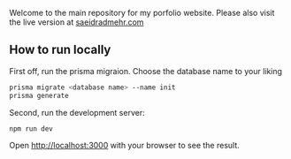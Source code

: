 Welcome to the main repository for my porfolio website. Please also visit the live version at [saeidradmehr.com](https://saeidradmehr.com/)

## How to run locally

First off, run the prisma migraion. Choose the database name to your liking

```bash
prisma migrate <database name> --name init
prisma generate
```

Second, run the development server:

```bash
npm run dev
```

Open [http://localhost:3000](http://localhost:3000) with your browser to see the result.

